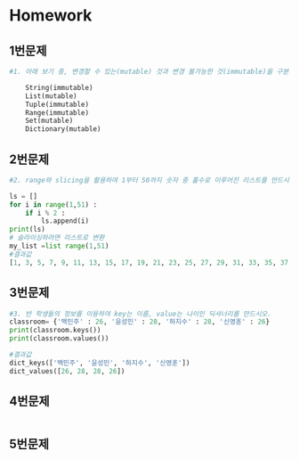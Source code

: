 # Homework

## 1번문제

```python
#1. 아래 보기 중, 변경할 수 있는(mutable) 것과 변경 불가능한 것(immutable)을 구분 하시오.

	String(immutable) 
    List(mutable) 
    Tuple(immutable) 
    Range(immutable) 
    Set(mutable) 
    Dictionary(mutable)
```

## 2번문제

```python
#2. range와 slicing을 활용하여 1부터 50까지 숫자 중 홀수로 이루어진 리스트를 만드시오.

ls = []
for i in range(1,51) :
    if i % 2 : 
        ls.append(i)
print(ls)
# 슬라이싱하려면 리스트로 변환
my_list =list range(1,51)
#결과값
[1, 3, 5, 7, 9, 11, 13, 15, 17, 19, 21, 23, 25, 27, 29, 31, 33, 35, 37, 39, 41, 43, 45, 47, 49]

```



## 3번문제

```python
#3. 반 학생들의 정보를 이용하여 key는 이름, value는 나이인 딕셔너리를 만드시오.
classroom= {'백민주' : 26, '윤성민' : 28, '하지수' : 28, '신영훈' : 26}
print(classroom.keys())
print(classroom.values())

#결과값
dict_keys(['백민주', '윤성민', '하지수', '신영훈'])
dict_values([26, 28, 28, 26])
```



## 4번문제

```python

```



## 5번문제

```python

```

